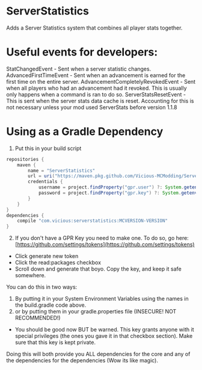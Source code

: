 # ServerStatistics
 Adds a Server Statistics system that combines all player stats together.

# Useful events for developers:

StatChangedEvent - Sent when a server statistic changes.
AdvancedFirstTimeEvent - Sent when an advancement is earned for the first time on the entire server.
AdvancementCompletelyRevokedEvent - Sent when all players who had an advancement had it revoked. This is usually only happens when a command is ran to do so.
ServerStatsResetEvent - This is sent when the server stats data cache is reset. Accounting for this is not necessary unless your mod used ServerStats before version 1.1.8

# Using as a Gradle Dependency
1. Put this in your build script
```gradle
repositories {
    maven {
        name = "ServerStatistics"
        url = uri("https://maven.pkg.github.com/Vicious-MCModding/ServerStatistics")
        credentials {
            username = project.findProperty("gpr.user") ?: System.getenv("GPR_USER")
            password = project.findProperty("gpr.key") ?: System.getenv("GPR_API_KEY")
        }
    }
}
dependencies {
    compile "com.vicious:serverstatistics:MCVERSION-VERSION"
}
```
2. If you don't have a GPR Key you need to make one. To do so, go here: [https://github.com/settings/tokens](https://github.com/settings/tokens)
* Click generate new token
* Click the read:packages checkbox
* Scroll down and generate that boyo. Copy the key, and keep it safe somewhere.

You can do this in two ways:

1. By putting it in your System Environment Variables using the names in the build.gradle code above.
2. or by putting them in your gradle.properties file (INSECURE! NOT RECOMMENDED!)

* You should be good now BUT be warned. This key grants anyone with it special privileges (the ones you gave it in that checkbox section). Make sure that this key is kept private.

Doing this will both provide you ALL dependencies for the core and any of the dependencies for the dependencies (Wow its like magic).
